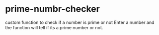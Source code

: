 # prime-numbr-checker
custom function to check if a number is prime or not
Enter a number and the function will tell if its a prime number or not.
